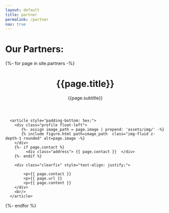 ```yaml
---
layout: default
title: partner
permalink: /partner
nav: true
---
```


<h1> Our Partners: </h1>

{%- for page in site.partners -%}
  <div class="post">
      <header class="post-header">
          <h1 class="post-title">{{page.title}}</h1>
		  <p>{{page.subtitle}}</p>
      </header>

      <article style="padding-bottom: 5ex;">
        <div class="profile float-left">
           {%- assign image_path = page.image | prepend: 'assets/img/' -%}
           {% include figure.html path=image_path  class="img-fluid z-depth-1 rounded" alt=page.image -%}           
        </div>
        {%- if page.contact %} 
             <div class="address"> {{ page.contact }}  </div>
        {%- endif %}

        <div class="clearfix" style="text-align: justify;">         
            
            <p>{{ page.contact }}
            <p>{{ page.url }}
            <p>{{ page.content }}                          
        </div>
		<br/>
	  </article>
  </div>
{%- endfor %}
